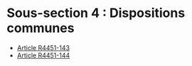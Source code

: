 # Sous-section 4 : Dispositions communes

* [Article R4451-143](./LEGIARTI000022441841.md)
* [Article R4451-144](./LEGIARTI000022441843.md)
